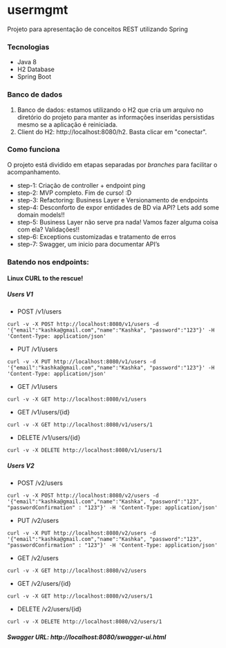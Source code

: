 # usermgmt
Projeto para apresentação de conceitos REST utilizando Spring

### Tecnologias
* Java 8
* H2 Database
* Spring Boot

### Banco de dados
1. Banco de dados: estamos utilizando o H2 que cria um arquivo no diretório do projeto para manter as informações inseridas persistidas mesmo se a aplicação é reiniciada.
2. Client do H2: http://localhost:8080/h2. Basta clicar em "conectar".

### Como funciona

O projeto está dividido em etapas separadas por *branches* para facilitar o acompanhamento.

* step-1: Criação de controller + endpoint ping
* step-2: MVP completo. Fim de curso!  :D
* step-3: Refactoring: Business Layer e Versionamento de endpoints
* step-4: Desconforto de expor entidades de BD via API? Lets add some domain models!!
* step-5: Business Layer não serve pra nada! Vamos fazer alguma coisa com ela? Validações!!
* step-6: Exceptions customizadas e tratamento de erros
* step-7: Swagger, um inicio para documentar API’s

### Batendo nos endpoints:

#### Linux CURL to the rescue!

##### Users V1

  * POST /v1/users
  ```
  curl -v -X POST http://localhost:8080/v1/users -d '{"email":"kashka@gmail.com","name":"Kashka", "password":"123"}' -H 'Content-Type: application/json'
  ```
  
  * PUT /v1/users
  ```
  curl -v -X PUT http://localhost:8080/v1/users -d '{"email":"kashka@gmail.com","name":"Kashka", "password":"123"}' -H 'Content-Type: application/json'
  ```
  
  * GET /v1/users
  ```
  curl -v -X GET http://localhost:8080/v1/users
  ```
  
  * GET /v1/users/{id}
  ```
  curl -v -X GET http://localhost:8080/v1/users/1
  ```
  
  * DELETE /v1/users/{id}
  ```
  curl -v -X DELETE http://localhost:8080/v1/users/1
  ```

##### Users V2

  * POST /v2/users
  ```
  curl -v -X POST http://localhost:8080/v2/users -d '{"email":"kashka@gmail.com","name":"Kashka", "password":"123", "passwordConfirmation" : "123"}' -H 'Content-Type: application/json'
  ```
  
  * PUT /v2/users
  ```
  curl -v -X PUT http://localhost:8080/v2/users -d '{"email":"kashka@gmail.com","name":"Kashka", "password":"123", "passwordConfirmation" : "123"}' -H 'Content-Type: application/json'
  ```
  
  * GET /v2/users
  ```
  curl -v -X GET http://localhost:8080/v2/users
  ```
  
  * GET /v2/users/{id}
  ```
  curl -v -X GET http://localhost:8080/v2/users/1
  ```
  
  * DELETE /v2/users/{id}
  ```
  curl -v -X DELETE http://localhost:8080/v2/users/1
  ```
  
##### Swagger URL: http://localhost:8080/swagger-ui.html

